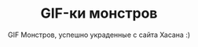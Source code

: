 <h1 style="text-align:center">GIF-ки монстров</h1>

<p style="text-align:center">GIF Монстров, успешно украденные с сайта Хасана :)</p>

<p>&nbsp;</p>
